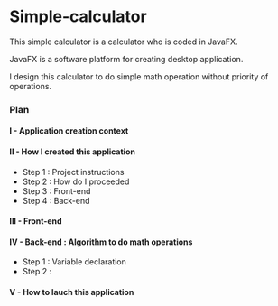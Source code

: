 # Simple-calculator

This simple calculator is a calculator who is coded in JavaFX.

JavaFX is a software platform for creating desktop application.

I design this calculator to do simple math operation without priority of operations.


### Plan

#### I - Application creation context

#### II - How I created this application

 - Step 1 : Project instructions
 - Step 2 : How do I proceeded
 - Step 3 : Front-end
 - Step 4 : Back-end


#### III - Front-end




#### IV - Back-end : Algorithm to do math operations

 - Step 1 : Variable declaration
 - Step 2 : 


#### V - How to lauch this application